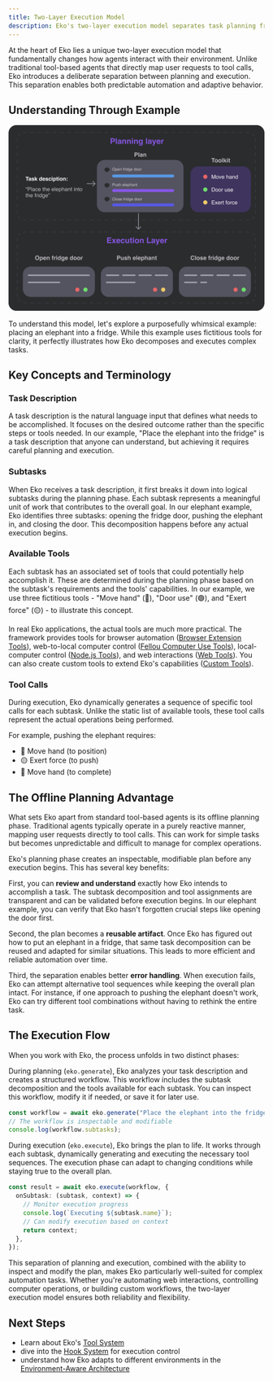 ```yaml
---
title: Two-Layer Execution Model
description: Eko's two-layer execution model separates task planning from execution, enabling predictable automation and adaptive behavior. Learn how Eko decomposes and executes complex tasks through a whimsical example.
---
```


At the heart of Eko lies a unique two-layer execution model that fundamentally changes how agents interact with their environment. Unlike traditional tool-based agents that directly map user requests to tool calls, Eko introduces a deliberate separation between planning and execution. This separation enables both predictable automation and adaptive behavior.

## Understanding Through Example

![](../assets/two_layer_execution.png)

To understand this model, let's explore a purposefully whimsical example: placing an elephant into a fridge. While this example uses fictitious tools for clarity, it perfectly illustrates how Eko decomposes and executes complex tasks.

## Key Concepts and Terminology

### Task Description

A task description is the natural language input that defines what needs to be accomplished. It focuses on the desired outcome rather than the specific steps or tools needed. In our example, "Place the elephant into the fridge" is a task description that anyone can understand, but achieving it requires careful planning and execution.

### Subtasks

When Eko receives a task description, it first breaks it down into logical subtasks during the planning phase. Each subtask represents a meaningful unit of work that contributes to the overall goal. In our elephant example, Eko identifies three subtasks: opening the fridge door, pushing the elephant in, and closing the door. This decomposition happens before any actual execution begins.

### Available Tools

Each subtask has an associated set of tools that could potentially help accomplish it. These are determined during the planning phase based on the subtask's requirements and the tools' capabilities. In our example, we use three fictitious tools - "Move hand" (🔴), "Door use" (🟢), and "Exert force" (🟡) - to illustrate this concept.

In real Eko applications, the actual tools are much more practical. The framework provides tools for browser automation ([Browser Extension Tools](/docs/tools/available#browser-extension)), web-to-local computer control ([Fellou Computer Use Tools](/docs/tools/available#fellou-browser)), local-computer control ([Node.js Tools](/docs/tools/available#fellou-browser)), and web interactions ([Web Tools](/docs/tools/available#web)). You can also create custom tools to extend Eko's capabilities ([Custom Tools](/docs/tools/custom)).

### Tool Calls

During execution, Eko dynamically generates a sequence of specific tool calls for each subtask. Unlike the static list of available tools, these tool calls represent the actual operations being performed.

For example, pushing the elephant requires:

- 🔴 Move hand (to position)
- 🟡 Exert force (to push)
- 🔴 Move hand (to complete)

## The Offline Planning Advantage

What sets Eko apart from standard tool-based agents is its offline planning phase. Traditional agents typically operate in a purely reactive manner, mapping user requests directly to tool calls. This can work for simple tasks but becomes unpredictable and difficult to manage for complex operations.

Eko's planning phase creates an inspectable, modifiable plan before any execution begins. This has several key benefits:

First, you can **review and understand** exactly how Eko intends to accomplish a task. The subtask decomposition and tool assignments are transparent and can be validated before execution begins. In our elephant example, you can verify that Eko hasn't forgotten crucial steps like opening the door first.

Second, the plan becomes a **reusable artifact**. Once Eko has figured out how to put an elephant in a fridge, that same task decomposition can be reused and adapted for similar situations. This leads to more efficient and reliable automation over time.

Third, the separation enables better **error handling**. When execution fails, Eko can attempt alternative tool sequences while keeping the overall plan intact. For instance, if one approach to pushing the elephant doesn't work, Eko can try different tool combinations without having to rethink the entire task.

## The Execution Flow

When you work with Eko, the process unfolds in two distinct phases:

During planning (`eko.generate`), Eko analyzes your task description and creates a structured workflow. This workflow includes the subtask decomposition and the tools available for each subtask. You can inspect this workflow, modify it if needed, or save it for later use.

```typescript
const workflow = await eko.generate("Place the elephant into the fridge");
// The workflow is inspectable and modifiable
console.log(workflow.subtasks);
```

During execution (`eko.execute`), Eko brings the plan to life. It works through each subtask, dynamically generating and executing the necessary tool sequences. The execution phase can adapt to changing conditions while staying true to the overall plan.

```typescript
const result = await eko.execute(workflow, {
  onSubtask: (subtask, context) => {
    // Monitor execution progress
    console.log(`Executing ${subtask.name}`);
    // Can modify execution based on context
    return context;
  },
});
```

This separation of planning and execution, combined with the ability to inspect and modify the plan, makes Eko particularly well-suited for complex automation tasks. Whether you're automating web interactions, controlling computer operations, or building custom workflows, the two-layer execution model ensures both reliability and flexibility.

## Next Steps

- Learn about Eko's [Tool System](/docs/tools/overview)
- dive into the [Hook System](/docs/architecture/hook-system) for execution control
- understand how Eko adapts to different environments in the [Environment-Aware Architecture](/docs/architecture/env-architecture)

